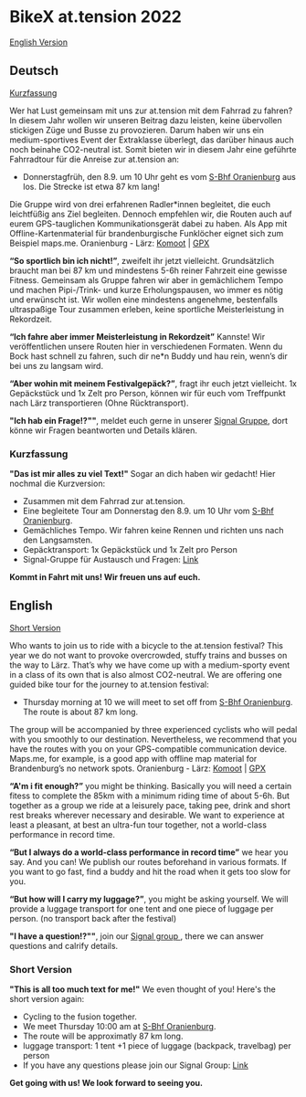 # BikeX at.tension 2022

[English Version](#English)

## Deutsch
[Kurzfassung](#Kurzfassung)

Wer hat Lust gemeinsam mit uns zur at.tension mit dem Fahrrad zu fahren? 
In diesem Jahr wollen wir unseren Beitrag dazu leisten, keine übervollen stickigen Züge und Busse zu provozieren.
Darum haben wir uns ein medium-sportives Event der Extraklasse überlegt, das darüber hinaus auch noch beinahe CO2-neutral ist. Somit bieten wir in diesem Jahr eine geführte Fahrradtour für die Anreise zur at.tension an:

- Donnerstagfrüh, den 8.9. um 10 Uhr geht es vom [S-Bhf Oranienburg](https://www.openstreetmap.org/?mlat=52.75439&mlon=13.24829#map=19/52.75436/13.24828) aus los. Die Strecke ist etwa 87 km lang!

Die Gruppe wird von drei erfahrenen Radler*innen begleitet, die euch leichtfüßig ans Ziel begleiten. Dennoch empfehlen wir, die Routen auch auf eurem GPS-tauglichen Kommunikationsgerät dabei zu haben. Als App mit Offline-Kartenmaterial für brandenburgische Funklöcher eignet sich zum Beispiel maps.me.
Oranienburg - Lärz: [Komoot](https://www.komoot.de/tour/884038344) | [GPX](assets/routes/Oranienburg-Fusion.gpx)

**“So sportlich bin ich nicht!”**, zweifelt ihr jetzt vielleicht. Grundsätzlich braucht man bei 87 km und mindestens 5-6h reiner Fahrzeit eine gewisse Fitness. Gemeinsam als Gruppe fahren wir aber in gemächlichem Tempo und machen Pipi-/Trink- und kurze Erholungspausen, wo immer es nötig und erwünscht ist. Wir wollen eine mindestens angenehme, bestenfalls ultraspaßige Tour zusammen erleben, keine sportliche Meisterleistung in Rekordzeit.

**“Ich fahre aber immer Meisterleistung in Rekordzeit”** Kannste! Wir veröffentlichen unsere Routen hier in verschiedenen Formaten. Wenn du Bock hast schnell zu fahren, such dir ne*n Buddy und hau rein, wenn’s dir bei uns zu langsam wird.

**“Aber wohin mit meinem Festivalgepäck?”**, fragt ihr euch jetzt vielleicht. 1x Gepäckstück und 1x Zelt pro Person, können wir für euch vom Treffpunkt nach Lärz transportieren (Ohne Rücktransport).

**"Ich hab ein Frage!?""**, meldet euch gerne in unserer [Signal Gruppe](https://signal.group/#CjQKIBZA6KfRypx3fSLy_MQDqP6DKs-QUIPDBqLpyPGAjHUUEhCXiki7sZuA_7gPZnMHGnd6), dort könne wir Fragen beantworten und Details klären.

### <a name="Kurzfassung"></a> Kurzfassung
**"Das ist mir alles zu viel Text!"** Sogar an dich haben wir gedacht! Hier nochmal die Kurzversion:
- Zusammen mit dem Fahrrad zur at.tension.
- Eine begleitete Tour am Donnerstag den 8.9. um 10 Uhr vom [S-Bhf Oranienburg](https://www.openstreetmap.org/?mlat=52.75439&mlon=13.24829#map=19/52.75436/13.24828).
- Gemächliches Tempo. Wir fahren keine Rennen und richten uns nach den Langsamsten.
- Gepäcktransport: 1x Gepäckstück und 1x Zelt pro Person
- Signal-Gruppe für Austausch und Fragen: [Link](https://signal.group/#CjQKIBZA6KfRypx3fSLy_MQDqP6DKs-QUIPDBqLpyPGAjHUUEhCXiki7sZuA_7gPZnMHGnd6)

**Kommt in Fahrt mit uns! Wir freuen uns auf euch.**


## <a name="English"></a> English
[Short Version](#short)

Who wants to join us to ride with a bicycle to the at.tension festival?
This year we do not want to provoke overcrowded, stuffy trains and busses on the way to Lärz.
That’s why we have come up with a medium-sporty event in a class of its own that is also almost CO2-neutral. We are offering one guided bike tour for the journey to at.tension festival:

- Thursday morning at 10 we will meet to set off from [S-Bhf Oranienburg](https://www.openstreetmap.org/?mlat=52.75439&mlon=13.24829#map=19/52.75436/13.24828). The route is about 87 km long.

The group will be accompanied by three experienced cyclists who will pedal with you smoothly to our destination. Nevertheless, we recommend that you have the routes with you on your GPS-compatible communication device. Maps.me, for example, is a good app with offline map material for Brandenburg’s no network spots.
Oranienburg - Lärz: [Komoot](https://www.komoot.de/tour/884038344) | [GPX](assets/routes/Oranienburg-Fusion.gpx)

**“A'm i fit enough?”** you might be thinking. Basically you will need a certain fitess to complete the 85km with a minimum riding time of about 5-6h. But together as a group we ride at a leisurely pace, taking pee, drink and short rest breaks wherever necessary and desirable. We want to experience at least a pleasant, at best an ultra-fun tour together, not a world-class performance in record time.

**“But I always do a world-class performance in record time”** we hear you say. And you can! We publish our routes beforehand in various formats. If you want to go fast, find a buddy and hit the road when it gets too slow for you.

**“But how will I carry my luggage?”**, you might be asking yourself. We will provide a luggage transport for one tent and one piece of luggage per person. (no transport back after the festival)

**"I have a question!?""**, join our [Signal group ](https://signal.group/#CjQKIBZA6KfRypx3fSLy_MQDqP6DKs-QUIPDBqLpyPGAjHUUEhCXiki7sZuA_7gPZnMHGnd6), there we can answer questions and calrify details.

### <a name="short"></a> Short Version
**"This is all too much text for me!"** We even thought of you! Here's the short version again:
- Cycling to the fusion together.
- We meet Thursday 10:00 am at [S-Bhf Oranienburg](https://www.openstreetmap.org/?mlat=52.75439&mlon=13.24829#map=19/52.75436/13.24828).
- The route will be approximatly 87 km long.
- luggage transport: 1 tent +1 piece of luggage (backpack, travelbag) per person
- If you have any questions please join our Signal Group: [Link](https://signal.group/#CjQKIBZA6KfRypx3fSLy_MQDqP6DKs-QUIPDBqLpyPGAjHUUEhCXiki7sZuA_7gPZnMHGnd6)


**Get going with us! We look forward to seeing you.**
